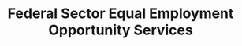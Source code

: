 ---
layout: standards
permalink: /fibf-eeo/
title: Federal Sector Equal Employment Opportunity Services
sub-title: Federal Sector Equal Employment Opportunity Services
sec-title: Federal Sector Equal Employment Opportunity Services Standards Lead
sec-name: Equal Employment Opportunity Commission (EEOC)
contact: fibf-eeo@eeoc.gov
use-cases-content: erm/use-cases.html
---